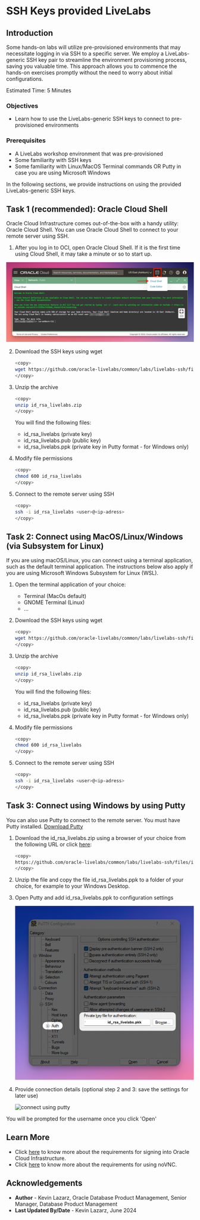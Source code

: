 # SSH Keys provided LiveLabs

## Introduction

Some hands-on labs will utilize pre-provisioned environments that may necessitate logging in via SSH to a specific server.
We employ a LiveLabs-generic SSH key pair to streamline the environment provisioning process, saving you valuable time.
This approach allows you to commence the hands-on exercises promptly without the need to worry about initial configurations.

Estimated Time: 5 Minutes


### Objectives

- Learn how to use the LiveLabs-generic SSH keys to connect to pre-provisioned environments

### Prerequisites
- A LiveLabs workshop environment that was pre-provisioned
- Some familiarity with SSH keys
- Some familiarity with Linux/MacOS Terminal commands OR Putty in case you are using Microsoft Windows


In the following sections, we provide instructions on using the provided LiveLabs-generic SSH keys.

## Task 1 (**recommended**): Oracle Cloud Shell

Oracle Cloud Infrastructure comes out-of-the-box with a handy utility: Oracle Cloud Shell.
You can use Oracle Cloud Shell to connect to your remote server using SSH.

1. After you log in to OCI, open Oracle Cloud Shell. If it is the first time using Cloud Shell, it may take a minute or so to start up.

  ![open cloud shell](images/open-cloud-shell.png)

2. Download the SSH keys using wget

    ```bash
    <copy>
    wget https://github.com/oracle-livelabs/common/labs/livelabs-ssh/files/id_rsa_livelabs.zip
    </copy>
    ```
3. Unzip the archive

    ```bash
    <copy>
    unzip id_rsa_livelabs.zip
    </copy>
    ```

   You will find the following files:

      * id\_rsa\_livelabs (private key)
      * id\_rsa\_livelabs.pub (public key)
      * id\_rsa\_livelabs.ppk (private key in Putty format - for Windows only)

4. Modify file permissions

    ```bash
    <copy>
    chmod 600 id_rsa_livelabs
    </copy>
    ```

5. Connect to the remote server using SSH

    ```bash
    <copy>
    ssh -i id_rsa_livelabs <user>@<ip-adress>
    </copy>
    ```


## Task 2: Connect using MacOS/Linux/Windows (via Subsystem for Linux) 

If you are using macOS/Linux, you can connect using a terminal application, such as the default terminal application.
The instructions below also apply if you are using Microsoft Windows Subsystem for Linux (WSL).

1. Open the terminal application of your choice:

   * Terminal (MacOs default)
   * GNOME Terminal (Linux)
   * ...

2. Download the SSH keys using wget

    ```bash
    <copy>
    wget https://github.com/oracle-livelabs/common/labs/livelabs-ssh/files/id_rsa_livelabs.zip
    </copy>
    ```
3. Unzip the archive

    ```bash
    <copy>
    unzip id_rsa_livelabs.zip
    </copy>
    ```

   You will find the following files:

      * id\_rsa\_livelabs (private key)
      * id\_rsa\_livelabs.pub (public key)
      * id\_rsa\_livelabs.ppk (private key in Putty format - for Windows only)

4. Modify file permissions

    ```bash
    <copy>
    chmod 600 id_rsa_livelabs
    </copy>
    ```

5. Connect to the remote server using SSH

    ```bash
    <copy>
    ssh -i id_rsa_livelabs <user>@<ip-adress>
    </copy>
    ```


## Task 3: Connect using Windows by using Putty 

You can also use Putty to connect to the remote server.
You must have Putty installed. [Download Putty](https://www.putty.org/)

1. Download the id_rsa_livelabs.zip using a browser of your choice from the following URL or click [here]([id_rsa_livelabs.zip](https://github.com/oracle-livelabs/common/labs/livelabs-ssh/files/id_rsa_livelabs.zip)):

    ```bash
    <copy>
    https://github.com/oracle-livelabs/common/labs/livelabs-ssh/files/id_rsa_livelabs.zip
    </copy>
    ```

2. Unzip the file and copy the file id\_rsa\_livelabs.ppk to a folder of your choice, for example to your Windows Desktop.

3. Open Putty and add id\_rsa\_livelabs.ppk to configuration settings

    ![copy ppk to dekstop](images/putty-config.png)

4. Provide connection details (optional step 2 and 3: save the settings for later use)

    ![connect using putty](images/putty-connect.png)

You will be prompted for the username once you click 'Open'



## Learn More

* Click [here](https://docs.oracle.com/en-us/iaas/Content/GSG/Tasks/signingin.htm#supported_browsers) to know more about the requirements for signing into Oracle Cloud Infrastructure.
* Click [here](https://github.com/novnc/noVNC#browser-requirements) to know more about the requirements for using noVNC.

## Acknowledgements

* **Author** - Kevin Lazarz, Oracle Database Product Management, Senior Manager, Database Product Management
* **Last Updated By/Date** - Kevin Lazarz, June 2024